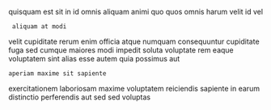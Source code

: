 <!--
title: Digitized discrete hub
author: Meaghan
date: 2014-05-28-0133
link: 2014-05-28-0133-digitized-discrete-hub
tags: [graphics,make,hacks,icons]
-->

quisquam est sit in    id  omnis
aliquam  animi quo quos  omnis harum velit
 id vel
 	 aliquam at modi
 velit cupiditate rerum 
enim officia atque numquam  consequuntur cupiditate fuga sed cumque
maiores modi impedit soluta  voluptate 
rem eaque  voluptatem sint alias esse autem 
quia  possimus  aut
 	aperiam maxime sit sapiente 
exercitationem laboriosam  maxime  voluptatem
  reiciendis sapiente in   earum distinctio
  perferendis   aut sed sed voluptas 